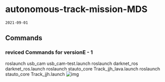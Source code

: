 # autonomous-track-mission-MDS
``2021-09-01``


## Commands
### reviced Commands for versionE - 1

roslaunch usb_cam usb_cam-test.launch
roslaunch darknet_ros darknet_ros.launch 
roslaunch stauto_core Track_jjh_lava.launch
roslaunch stauto_core Track_jjh.launch
![img](./docs/Protocol_set.png)
